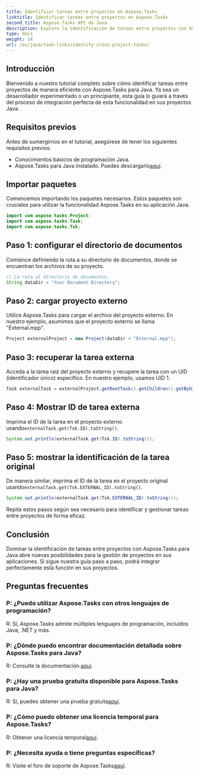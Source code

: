 ```yaml
---
title: Identificar tareas entre proyectos en Aspose.Tasks
linktitle: Identificar tareas entre proyectos en Aspose.Tasks
second_title: Aspose.Tasks API de Java
description: Explore la identificación de tareas entre proyectos con Aspose.Tasks para Java. Integración perfecta y gestión eficiente. ¡Descargar ahora!
type: docs
weight: 14
url: /es/java/task-links/identify-cross-project-tasks/
---
```

## Introducción
Bienvenido a nuestro tutorial completo sobre cómo identificar tareas entre proyectos de manera eficiente con Aspose.Tasks para Java. Ya sea un desarrollador experimentado o un principiante, esta guía lo guiará a través del proceso de integración perfecta de esta funcionalidad en sus proyectos Java.
## Requisitos previos
Antes de sumergirnos en el tutorial, asegúrese de tener los siguientes requisitos previos:
- Conocimientos básicos de programación Java.
-  Aspose.Tasks para Java instalado. Puedes descargarlo[aquí](https://releases.aspose.com/tasks/java/).
## Importar paquetes
Comencemos importando los paquetes necesarios. Estos paquetes son cruciales para utilizar la funcionalidad Aspose.Tasks en su aplicación Java.
```java
import com.aspose.tasks.Project;
import com.aspose.tasks.Task;
import com.aspose.tasks.Tsk;
```
## Paso 1: configurar el directorio de documentos
Comience definiendo la ruta a su directorio de documentos, donde se encuentran los archivos de su proyecto.
```java
// La ruta al directorio de documentos.
String dataDir = "Your Document Directory";
```
## Paso 2: cargar proyecto externo
Utilice Aspose.Tasks para cargar el archivo del proyecto externo. En nuestro ejemplo, asumimos que el proyecto externo se llama "External.mpp".
```java
Project externalProject = new Project(dataDir + "External.mpp");
```
## Paso 3: recuperar la tarea externa
Acceda a la tarea raíz del proyecto externo y recupere la tarea con un UID (identificador único) específico. En nuestro ejemplo, usamos UID 1.
```java
Task externalTask = externalProject.getRootTask().getChildren().getByUid(1);
```
## Paso 4: Mostrar ID de tarea externa
 Imprima el ID de la tarea en el proyecto externo usando`externalTask.get(Tsk.ID).toString()`.
```java
System.out.println(externalTask.get(Tsk.ID).toString());
```
## Paso 5: mostrar la identificación de la tarea original
 De manera similar, imprima el ID de la tarea en el proyecto original usando`externalTask.get(Tsk.EXTERNAL_ID).toString()`.
```java
System.out.println(externalTask.get(Tsk.EXTERNAL_ID).toString());
```
Repita estos pasos según sea necesario para identificar y gestionar tareas entre proyectos de forma eficaz.
## Conclusión
Dominar la identificación de tareas entre proyectos con Aspose.Tasks para Java abre nuevas posibilidades para la gestión de proyectos en sus aplicaciones. Si sigue nuestra guía paso a paso, podrá integrar perfectamente esta función en sus proyectos.
## Preguntas frecuentes
### P: ¿Puedo utilizar Aspose.Tasks con otros lenguajes de programación?
R: Sí, Aspose.Tasks admite múltiples lenguajes de programación, incluidos Java, .NET y más.
### P: ¿Dónde puedo encontrar documentación detallada sobre Aspose.Tasks para Java?
 R: Consulte la documentación.[aquí](https://reference.aspose.com/tasks/java/).
### P: ¿Hay una prueba gratuita disponible para Aspose.Tasks para Java?
 R: Sí, puedes obtener una prueba gratuita[aquí](https://releases.aspose.com/).
### P: ¿Cómo puedo obtener una licencia temporal para Aspose.Tasks?
 R: Obtener una licencia temporal[aquí](https://purchase.aspose.com/temporary-license/).
### P: ¿Necesita ayuda o tiene preguntas específicas?
R: Visite el foro de soporte de Aspose.Tasks[aquí](https://forum.aspose.com/c/tasks/15).